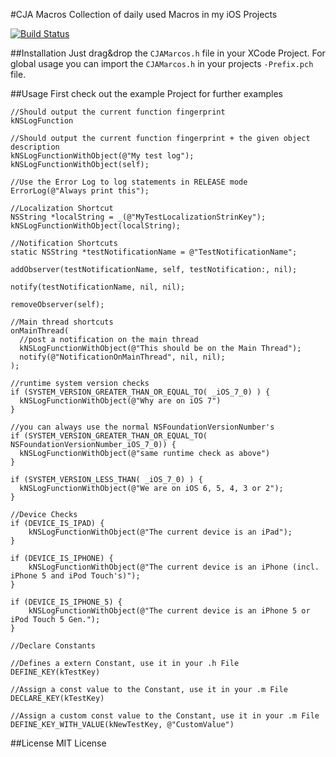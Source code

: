#CJA Macros
Collection of daily used Macros in my iOS Projects  
  
[![Build Status](https://travis-ci.org/carlj/CJAMacros.png?branch=master)](https://travis-ci.org/carlj/CJAMacros)

##Installation
Just drag&drop the ```CJAMarcos.h``` file in your XCode Project. 
For global usage you can import the ```CJAMarcos.h``` in your projects ```-Prefix.pch``` file.

##Usage
First check out the example Project for further examples

``` objc
//Should output the current function fingerprint
kNSLogFunction

//Should output the current function fingerprint + the given object description
kNSLogFunctionWithObject(@"My test log");
kNSLogFunctionWithObject(self);

//Use the Error Log to log statements in RELEASE mode
ErrorLog(@"Always print this");

//Localization Shortcut
NSString *localString = _(@"MyTestLocalizationStrinKey");
kNSLogFunctionWithObject(localString);

//Notification Shortcuts
static NSString *testNotificationName = @"TestNotificationName";

addObserver(testNotificationName, self, testNotification:, nil);

notify(testNotificationName, nil, nil);

removeObserver(self);

//Main thread shortcuts
onMainThread(
  //post a notification on the main thread
  kNSLogFunctionWithObject(@"This should be on the Main Thread");
  notify(@"NotificationOnMainThread", nil, nil);
);

//runtime system version checks
if (SYSTEM_VERSION_GREATER_THAN_OR_EQUAL_TO( _iOS_7_0) ) {
  kNSLogFunctionWithObject(@"Why are on iOS 7")
}

//you can always use the normal NSFoundationVersionNumber's
if (SYSTEM_VERSION_GREATER_THAN_OR_EQUAL_TO( NSFoundationVersionNumber_iOS_7_0)) {
  kNSLogFunctionWithObject(@"same runtime check as above")
}

if (SYSTEM_VERSION_LESS_THAN( _iOS_7_0) ) {
  kNSLogFunctionWithObject(@"We are on iOS 6, 5, 4, 3 or 2");
}

//Device Checks
if (DEVICE_IS_IPAD) {
	kNSLogFunctionWithObject(@"The current device is an iPad");
}

if (DEVICE_IS_IPHONE) {
	kNSLogFunctionWithObject(@"The current device is an iPhone (incl. iPhone 5 and iPod Touch's)");
}

if (DEVICE_IS_IPHONE_5) {
	kNSLogFunctionWithObject(@"The current device is an iPhone 5 or iPod Touch 5 Gen.");
}

//Declare Constants

//Defines a extern Constant, use it in your .h File
DEFINE_KEY(kTestKey)

//Assign a const value to the Constant, use it in your .m File
DECLARE_KEY(kTestKey)

//Assign a custom const value to the Constant, use it in your .m File
DEFINE_KEY_WITH_VALUE(kNewTestKey, @"CustomValue")
```

##License
MIT License
